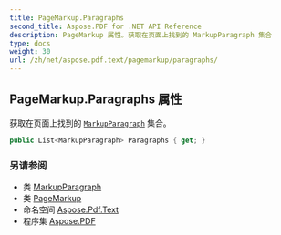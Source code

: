 ```yaml
---
title: PageMarkup.Paragraphs
second_title: Aspose.PDF for .NET API Reference
description: PageMarkup 属性。获取在页面上找到的 MarkupParagraph 集合
type: docs
weight: 30
url: /zh/net/aspose.pdf.text/pagemarkup/paragraphs/
---
```

## PageMarkup.Paragraphs 属性

获取在页面上找到的 [`MarkupParagraph`](../../markupparagraph/) 集合。

```csharp
public List<MarkupParagraph> Paragraphs { get; }
```

### 另请参阅

* 类 [MarkupParagraph](../../markupparagraph/)
* 类 [PageMarkup](../)
* 命名空间 [Aspose.Pdf.Text](../../../aspose.pdf.text/)
* 程序集 [Aspose.PDF](../../../)
